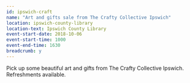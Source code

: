 ```yaml
---
id: ipswich-craft
name: "Art and gifts sale from The Crafty Collective Ipswich"
location: ipswich-county-library
location-text: Ipswich County Library
event-start-date: 2018-10-06
event-start-time: 1000
event-end-time: 1630
breadcrumb: y
---
```


Pick up some beautiful art and gifts from The Crafty Collective Ipswich. Refreshments available.
